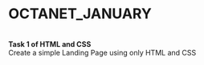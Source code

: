 # OCTANET_JANUARY
<br>
<b>Task 1 of HTML and CSS</b>
<br>
Create a simple Landing Page using only HTML and CSS 

